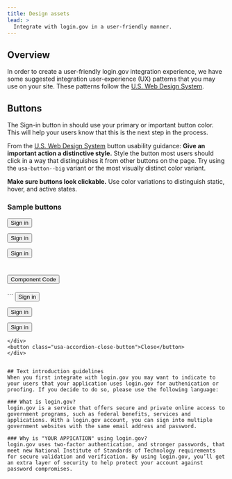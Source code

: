 ```yaml
---
title: Design assets
lead: >
  Integrate with login.gov in a user-friendly manner.
---
```


##  Overview
In order to create a user-friendly login.gov integration experience, we have some suggested integration user-experience (UX) patterns that you may use on your site. These patterns follow the [U.S. Web Design System](https://designsystem.digital.gov/).

## Buttons
The Sign-in button in should use your primary or important button color. This will help your users know that this is the next step in the process. 

From the [U.S. Web Design System](https://designsystem.digital.gov/components/button/) button usability guidance:
**Give an important action a distinctive style.** Style the button most users should click in a way that distinguishes it from other buttons on the page. Try using the `usa-button--big` variant or the most visually distinct color variant.

**Make sure buttons look clickable.** Use color variations to distinguish static, hover, and active states.

### Sample buttons

<button class="usa-button usa-button--big">Sign in</button>

<button class="usa-button ">Sign in</button>

<button class="usa-button usa-button--secondary">Sign in</button>

<h1 class="usa-accordion-heading">
<button class="usa-accordion-button" aria-controls="email">
Component Code
</button>
</h1>
<div id="email" class="usa-accordion-container">
<div class="usa-accordion-content" markdown="1">
```
<button class="usa-button--big ">Sign in</button>

<button class="usa-button">Sign in</button>

<button class="usa-button usa-button--secondary">Sign in</button>
```
</div>
<button class="usa-accordion-close-button">Close</button>
</div>


## Text introduction guidelines
When you first integrate with login.gov you may want to indicate to your users that your application uses login.gov for authenication or proofing. If you decide to do so, please use the following language:

### What is login.gov?
login.gov is a service that offers secure and private online access to government programs, such as federal benefits, services and applications. With a login.gov account, you can sign into multiple government websites with the same email address and password.

### Why is "YOUR APPICATION" using login.gov?
login.gov uses two-factor authentication, and stronger passwords, that meet new National Institute of Standards of Technology requirements for secure validation and verification. By using login.gov, you’ll get an extra layer of security to help protect your account against password compromises.

